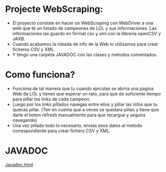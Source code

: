 # Projecte WebScraping:

- El proyecto consiste en hacer un WebScraping con WebDriver a una web que té un listado de campeones de LOL y sus informaciones. Las informaciones las guardo en format csv y xml con la llibreria openCSV y JAXB.
- Cuando acabamos la robada de info de la Web lo utilizamos para crear ficheros CSV y XML.
- Y tengo una carpeta JAVADOC con las clases y metodos comentados.

# Como funciona?

- Funciona de tal manera que tu cuando ejecutas se abrira una pagina Web de LOL y tienes que esperar un rato, para que de suficiente tiempo para pillar los links de cada campeon.
- Luego por los links pillados navegas entre ellos y pillar las infos que tu quieras pillar. (Ten en cuenta que a veces se quedara pillao y tiene que darle el boton refresh manualmente para que recargue y seguira navegando)
- Una vez pillado todo lo necesario, envias esos datos al metodo correspondiente para crear fichero CSV y XML.


# JAVADOC
[Javadoc.html](src/main/JavaDoc/package-summary.html)	